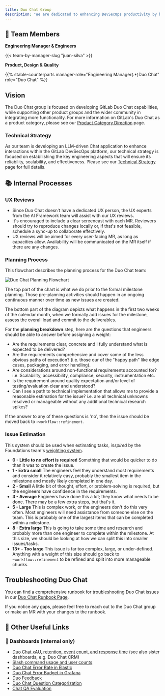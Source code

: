 ```yaml
---
title: Duo Chat Group
description: "We are dedicated to enhancing DevSecOps productivity by building an AI natural language interface to GitLab's Platform."
---
```


## 🚀 Team Members

**Engineering Manager & Engineers**

{{< team-by-manager-slug "juan-silva" >}}

**Product, Design & Quality**

{{% stable-counterparts manager-role="Engineering Manager(.*)Duo Chat" role="Duo Chat" %}}

## Vision

The Duo Chat group is focused on developing GitLab Duo Chat capabilities, while supporting other product groups and the wider community in integrating more functionality. For more information on GitLab's Duo Chat as a product category, please see our [Product Category Direction](https://about.gitlab.com/direction/ai-powered/duo_chat/) page.

### Technical Strategy

As our team is developing an LLM-driven Chat application to enhance interactions within the GitLab DevSecOps platform, our technical strategy is focused on estabilishing the key engineering aspects that will ensure its reliability, scalability, and effectiveness. Please see our [Technical Strategy](technical-strategy.html) page for full details. 

## 📚 Internal Processes

### UX Reviews

- Since Duo Chat doesn't have a dedicated UX person, the UX experts from the AI Framework team will assist with our UX reviews.
- It's encouraged to include a clear screencast with each MR. Reviewers should try to reproduce changes locally or, if that's not feasible, schedule a sync-up to collaborate effectively.
- UX reviews will be aimed for every user-facing MR, as long as capacities allow. Availability will be communicated on the MR itself if there are any changes.

### Planning Process

This flowchart describes the planning process for the Duo Chat team:

![Duo Chat Planning Flowchart](/images/duo_chat_planning_flowchart.png)

The top part of the chart is what we do prior to the formal milestone planning. Those pre-planning activities should happen in an ongoing continuous manner over time as new issues are created.

The bottom part of the diagram depicts what happens in the first two weeks of the calendar month, when we formally add issues for the milestone, assess the overall load and commit to the deliverables.

For the **planning breakdown** step, here are the questions that engineers should be able to answer before assigning a weight:

- Are the requirements clear, concrete and I fully understand what is expected to be delivered?
- Are the requirements comprehensive and cover some of the less obvious paths of execution? (i.e. those our of the "happy path" like edge cases, packaging, and error handling).
- Are considerations around non-functional requirements accounted for? i.e. Scalability, accessibility, compliance, security, instrumentation etc.
- Is the requirement around quality expectation and/or level of testing/evaluation clear and understood?
- Can I see a path to technical implementation that allows me to provide a reasonable estimation for the issue? i.e. are all technical unknowns resolved or manageable without any additional technical research spikes?

If the answer to any of these questions is 'no', then the issue should be moved back to `~workflow::refinement`.

### Issue Estimation

This system should be used when estimating tasks, *inspired* by the Foundations team's [weighting system](/handbook/engineering/development/dev/manage/foundations/#how-we-weight-issues).

- **0 - Little to no effort is required** Something that would be quicker to do than it was to create the issue.
- **1 - Extra small**  The engineers feel they understand most requirements and consider it relatively easy, probably the smallest item in the milestone and mostly likely completed in one day.
- **2 - Small** A little bit of thought, effort, or problem-solving is required, but the engineers have confidence in the requirements.
- **3 - Average**  Engineers have done this a lot; they know what needs to be done. There may be a few extra steps, but that's it.
- **5 - Large**  This is complex work, or the engineers don't do this very often. Most engineers will need assistance from someone else on the team. This is probably one of the largest items that can be completed within a milestone.
- **8 - Extra large** This is going to take some time and research and probably more than one engineer to complete within the milestone. At this size, we should be looking at how we can split this into smaller issues/tasks.
- **13+ - Too large** This issue is far too complex, large, or under-defined. Anything with a weight of this size should go back to `~workflow::refinement` to be refined and split into more manageable chunks.

## Troubleshooting Duo Chat

You can find a comprehensive runbook for troubleshooting Duo Chat issues in our [Duo Chat Runbook Page](https://gitlab.com/gitlab-com/runbooks/-/blob/master/docs/duo-chat/README.md?ref_type=heads). 

If you notice any gaps, please feel free to reach out to the Duo Chat group or make an MR with your changes to the runbook.

## 🔗 Other Useful Links

### 📝 Dashboards (internal only)

- [Duo Chat xAU, retention, event count, and response time](https://10az.online.tableau.com/#/site/gitlab/views/AiFeatures/Focusview?:iid=3) (see also sister dashboards, e.g. Duo Chat CRM)
- [Slash command usage and user counts](https://10az.online.tableau.com/#/site/gitlab/views/SlashUseDuo/SlashUseDashboard/3e8fd0ba-f45b-4dd0-b649-84db3636553d/8db30355-e2c0-4636-9c43-5429bb952a41?:iid=4)
- [Duo Chat Error Rate in Elastic](https://log.gprd.gitlab.net/app/dashboards#/view/5f334d60-cfd7-11ee-bc6b-0b206b291ea1?_g=(refreshInterval:(pause:!t,value:60000),time:(from:now-2d,to:now)))
- [Duo Chat Error Budget in Grafana](https://dashboards.gitlab.net/d/stage-groups-detail-duo_chat/6c28d63a-60e8-5db3-9797-39f988a1900b?orgId=1)
- [Duo Feedback](https://10az.online.tableau.com/#/site/gitlab/views/DuoFeedbackDashboard/DuoFeedbackDashboard?:iid=1)
- [Duo Chat Question Categorization](https://10az.online.tableau.com/#/site/gitlab/views/DuoCategoriesofQuestions/DuoCategory?:iid=1)
- [Chat QA Evaluation](https://gitlab.com/gitlab-org/ai-powered/ai-framework/qa-evaluation)
